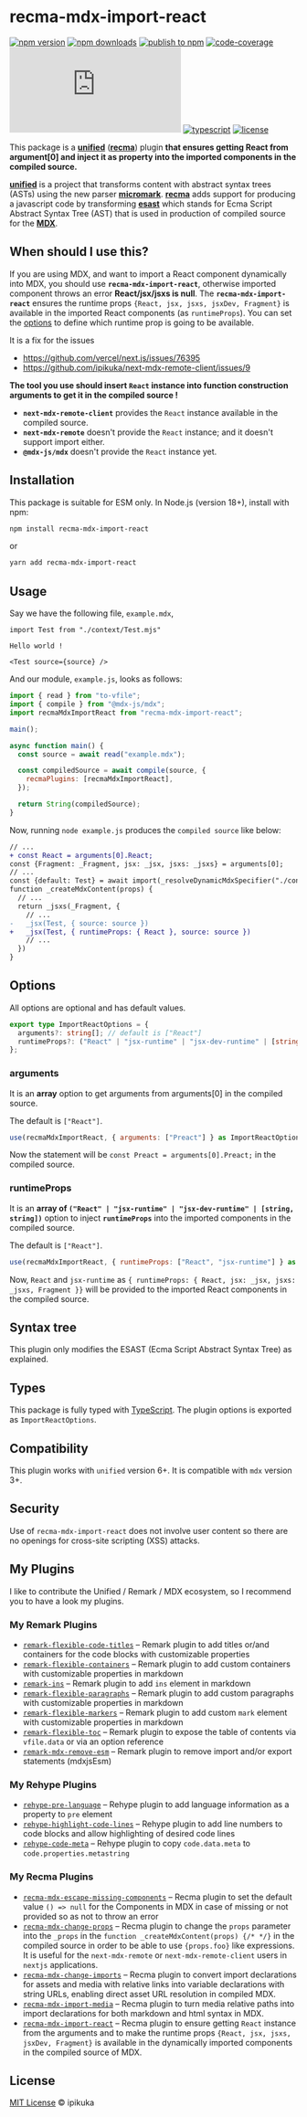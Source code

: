 # recma-mdx-import-react

[![npm version][badge-npm-version]][url-npm-package]
[![npm downloads][badge-npm-download]][url-npm-package]
[![publish to npm][badge-publish-to-npm]][url-publish-github-actions]
[![code-coverage][badge-codecov]][url-codecov]
[![type-coverage][badge-type-coverage]][url-github-package]
[![typescript][badge-typescript]][url-typescript]
[![license][badge-license]][url-license]

This package is a **[unified][unified]** (**[recma][recma]**) plugin **that ensures getting React from argument[0] and inject it as property into the imported components in the compiled source.**

**[unified][unified]** is a project that transforms content with abstract syntax trees (ASTs) using the new parser **[micromark][micromark]**. **[recma][recma]** adds support for producing a javascript code by transforming **[esast][esast]** which stands for Ecma Script Abstract Syntax Tree (AST) that is used in production of compiled source for the **[MDX][MDX]**.

## When should I use this?

If you are using MDX, and want to import a React component dynamically into MDX, you should use **`recma-mdx-import-react`**, otherwise imported component throws an error **React/jsx/jsxs is null**. The **`recma-mdx-import-react`** ensures the runtime props `{React, jsx, jsxs, jsxDev, Fragment}` is available in the imported React components (as `runtimeProps`). You can set the [options](#Options) to define which runtime prop is going to be available.

It is a fix for the issues
 * https://github.com/vercel/next.js/issues/76395
 * https://github.com/ipikuka/next-mdx-remote-client/issues/9

**The tool you use should insert `React` instance into function construction arguments to get it in the compiled source !**
+ **`next-mdx-remote-client`** provides the `React` instance available in the compiled source.
+ **`next-mdx-remote`** doesn't provide the `React` instance; and it doesn't support import either.
+ **`@mdx-js/mdx`** doesn't provide the `React` instance yet.

## Installation

This package is suitable for ESM only. In Node.js (version 18+), install with npm:

```bash
npm install recma-mdx-import-react
```

or

```bash
yarn add recma-mdx-import-react
```

## Usage

Say we have the following file, `example.mdx`,

```mdx
import Test from "./context/Test.mjs"

Hello world !

<Test source={source} />
```

And our module, `example.js`, looks as follows:

```javascript
import { read } from "to-vfile";
import { compile } from "@mdx-js/mdx";
import recmaMdxImportReact from "recma-mdx-import-react";

main();

async function main() {
  const source = await read("example.mdx");

  const compiledSource = await compile(source, {
    recmaPlugins: [recmaMdxImportReact],
  });

  return String(compiledSource);
}
```

Now, running `node example.js` produces the `compiled source` like below:

```diff
// ...
+ const React = arguments[0].React;
const {Fragment: _Fragment, jsx: _jsx, jsxs: _jsxs} = arguments[0];
// ...
const {default: Test} = await import(_resolveDynamicMdxSpecifier("./context/Test.mjs"));
function _createMdxContent(props) {
  // ...
  return _jsxs(_Fragment, {
    // ...
-   _jsx(Test, { source: source })
+   _jsx(Test, { runtimeProps: { React }, source: source })
    // ...
  })
}
```

## Options

All options are optional and has default values.

```typescript
export type ImportReactOptions = {
  arguments?: string[]; // default is ["React"]
  runtimeProps?: ("React" | "jsx-runtime" | "jsx-dev-runtime" | [string, string])[]; // default is ["React"]
};
```

### arguments

It is an **array** option to get arguments from arguments[0] in the compiled source.

The default is `["React"]`.

```javascript
use(recmaMdxImportReact, { arguments: ["Preact"] } as ImportReactOptions);
```

Now the statement will be `const Preact = arguments[0].Preact;` in the compiled source.

### runtimeProps

It is an **array of `("React" | "jsx-runtime" | "jsx-dev-runtime" | [string, string])`** option to inject **`runtimeProps`** into the imported components in the compiled source.

The default is `["React"]`.

```javascript
use(recmaMdxImportReact, { runtimeProps: ["React", "jsx-runtime"] } as ImportReactOptions);
```

Now, `React` and `jsx-runtime` as `{ runtimeProps: { React, jsx: _jsx, jsxs: _jsxs, Fragment }}` will be provided to the imported React components in the compiled source.

## Syntax tree

This plugin only modifies the ESAST (Ecma Script Abstract Syntax Tree) as explained.

## Types

This package is fully typed with [TypeScript][url-typescript]. The plugin options is exported as `ImportReactOptions`.

## Compatibility

This plugin works with `unified` version 6+. It is compatible with `mdx` version 3+.

## Security

Use of `recma-mdx-import-react` does not involve user content so there are no openings for cross-site scripting (XSS) attacks.

## My Plugins

I like to contribute the Unified / Remark / MDX ecosystem, so I recommend you to have a look my plugins.

### My Remark Plugins

- [`remark-flexible-code-titles`](https://www.npmjs.com/package/remark-flexible-code-titles)
  – Remark plugin to add titles or/and containers for the code blocks with customizable properties
- [`remark-flexible-containers`](https://www.npmjs.com/package/remark-flexible-containers)
  – Remark plugin to add custom containers with customizable properties in markdown
- [`remark-ins`](https://www.npmjs.com/package/remark-ins)
  – Remark plugin to add `ins` element in markdown
- [`remark-flexible-paragraphs`](https://www.npmjs.com/package/remark-flexible-paragraphs)
  – Remark plugin to add custom paragraphs with customizable properties in markdown
- [`remark-flexible-markers`](https://www.npmjs.com/package/remark-flexible-markers)
  – Remark plugin to add custom `mark` element with customizable properties in markdown
- [`remark-flexible-toc`](https://www.npmjs.com/package/remark-flexible-toc)
  – Remark plugin to expose the table of contents via `vfile.data` or via an option reference
- [`remark-mdx-remove-esm`](https://www.npmjs.com/package/remark-mdx-remove-esm)
  – Remark plugin to remove import and/or export statements (mdxjsEsm)

### My Rehype Plugins

- [`rehype-pre-language`](https://www.npmjs.com/package/rehype-pre-language)
  – Rehype plugin to add language information as a property to `pre` element
- [`rehype-highlight-code-lines`](https://www.npmjs.com/package/rehype-highlight-code-lines)
  – Rehype plugin to add line numbers to code blocks and allow highlighting of desired code lines
- [`rehype-code-meta`](https://www.npmjs.com/package/rehype-code-meta)
  – Rehype plugin to copy `code.data.meta` to `code.properties.metastring`

### My Recma Plugins

- [`recma-mdx-escape-missing-components`](https://www.npmjs.com/package/recma-mdx-escape-missing-components)
  – Recma plugin to set the default value `() => null` for the Components in MDX in case of missing or not provided so as not to throw an error
- [`recma-mdx-change-props`](https://www.npmjs.com/package/recma-mdx-change-props)
  – Recma plugin to change the `props` parameter into the `_props` in the `function _createMdxContent(props) {/* */}` in the compiled source in order to be able to use `{props.foo}` like expressions. It is useful for the `next-mdx-remote` or `next-mdx-remote-client` users in `nextjs` applications.
- [`recma-mdx-change-imports`](https://www.npmjs.com/package/recma-mdx-change-imports)
  – Recma plugin to convert import declarations for assets and media with relative links into variable declarations with string URLs, enabling direct asset URL resolution in compiled MDX.
- [`recma-mdx-import-media`](https://www.npmjs.com/package/recma-mdx-import-media)
  – Recma plugin to turn media relative paths into import declarations for both markdown and html syntax in MDX.
- [`recma-mdx-import-react`](https://www.npmjs.com/package/recma-mdx-import-react)
  – Recma plugin to ensure getting `React` instance from the arguments and to make the runtime props `{React, jsx, jsxs, jsxDev, Fragment}` is available in the dynamically imported components in the compiled source of MDX.

## License

[MIT License](./LICENSE) © ipikuka

[unified]: https://github.com/unifiedjs/unified
[micromark]: https://github.com/micromark/micromark
[recma]: https://mdxjs.com/docs/extending-mdx/#list-of-plugins
[esast]: https://github.com/syntax-tree/esast
[estree]: https://github.com/estree/estree
[MDX]: https://mdxjs.com/

[badge-npm-version]: https://img.shields.io/npm/v/recma-mdx-import-react
[badge-npm-download]:https://img.shields.io/npm/dt/recma-mdx-import-react
[url-npm-package]: https://www.npmjs.com/package/recma-mdx-import-react
[url-github-package]: https://github.com/ipikuka/recma-mdx-import-react

[badge-license]: https://img.shields.io/github/license/ipikuka/recma-mdx-import-react
[url-license]: https://github.com/ipikuka/recma-mdx-import-react/blob/main/LICENSE

[badge-publish-to-npm]: https://github.com/ipikuka/recma-mdx-import-react/actions/workflows/publish.yml/badge.svg
[url-publish-github-actions]: https://github.com/ipikuka/recma-mdx-import-react/actions/workflows/publish.yml

[badge-typescript]: https://img.shields.io/npm/types/recma-mdx-import-react
[url-typescript]: https://www.typescriptlang.org/

[badge-codecov]: https://codecov.io/gh/ipikuka/recma-mdx-import-react/graph/badge.svg?token=kyhrfChvkO
[url-codecov]: https://codecov.io/gh/ipikuka/recma-mdx-import-react

[badge-type-coverage]: https://img.shields.io/badge/dynamic/json.svg?label=type-coverage&prefix=%E2%89%A5&suffix=%&query=$.typeCoverage.atLeast&uri=https%3A%2F%2Fraw.githubusercontent.com%2Fipikuka%2Frecma-mdx-import-react%2Fmaster%2Fpackage.json
